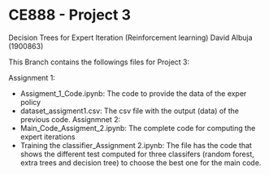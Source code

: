 # CE888 - Project 3
Decision Trees for Expert Iteration (Reinforcement learning)
David Albuja (1900863)

This Branch contains the followings files for Project 3:

Assignment 1:
* Assigment_1_Code.ipynb: The code to provide the data of the exper policy
* dataset_assigment1.csv: The csv file with the output (data) of the previous code.
Assignmnet 2:
* Main_Code_Assigment_2.ipynb: The complete code for computing the expert iterations
* Training the classifier_Assignment 2.ipynb: The file has the code that shows the different test computed for three classifers (random forest, extra trees and decision tree) to choose the best one for the main code.

